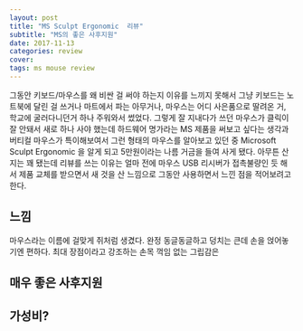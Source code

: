 ```yaml
---
layout: post
title: "MS Sculpt Ergonomic  리뷰"
subtitle: "MS의 좋은 사후지원"
date: 2017-11-13
categories: review
cover: 
tags: ms mouse review
---
```


그동안 키보드/마우스를 왜 비싼 걸 써야 하는지 이유를 느끼지 못해서 그냥 키보드는 노트북에 달린 걸 쓰거나 마트에서 파는 아무거나, 마우스는 어디 사은품으로 딸려온 거, 학교에 굴러다니던거 하나 주워와서 썼었다. 그렇게 잘 지내다가 쓰던 마우스가 클릭이 잘 안돼서 새로 하나 사야 했는데 하드웨어 명가라는 MS 제품을 써보고 싶다는 생각과 버티컬 마우스가 특이해보여서 그런 형태의 마우스를 알아보고 있던 중 Microsoft Sculpt Ergonomic 을 알게 되고 5만원이라는 나름 거금을 들여 사게 됐다. 아무튼 산지는 꽤 됐는데 리뷰를 쓰는 이유는 얼마 전에 마우스 USB 리시버가 접촉불량인 듯 해서 제품 교체를 받으면서 새 것을 산 느낌으로 그동안 사용하면서 느낀 점을 적어보려고 한다.

## 느낌

마우스라는 이름에 걸맞게 쥐처럼 생겼다. 완정 동글동글하고 덩치는 큰데 손을 얹어놓기엔 편하다. 최대 장점이라고 강조하는 손목 꺽임 없는 그립감은 

## 매우 좋은 사후지원

## 가성비?

